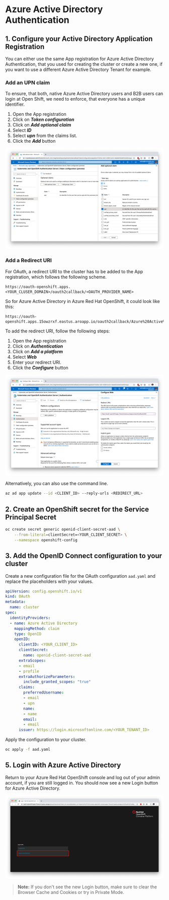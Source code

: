 # Azure Active Directory Authentication

## 1. Configure your Active Directory Application Registration

You can either use the same App registration for Azure Active Directory Authentication, that you used for creating the cluster or create a new one, if you want to use a different Azure Active Directory Tenant for example.

### Add an UPN claim

To ensure, that both, native Azure Active Directory users and B2B users can login at Open Shift, we need to enforce, that everyone has a unique identifier.

1. Open the App registration
1. Click on ***Token configuration***
1. Click on ***Add optional claim***
1. Select ***ID*** 
1. Select ***upn*** from the claims list.
1. Click the ***Add*** button

![](images/aad-add-upn-claim.png)

### Add a Redirect URI

For OAuth, a redirect URI to the cluster has to be added to the App registration, which follows the following scheme.

```
https://oauth-openshift.apps.<YOUR_CLUSER_DOMAIN>/oauth2callback/<OAUTH_PROVIDER_NAME>
```

So for Azure Active Directory in Azure Red Hat OpenShift, it could look like this:

```
https://oauth-openshift.apps.15owzrxf.eastus.aroapp.io/oauth2callback/Azure%20Active%20Directory
```

To add the redirect URI, follow the following steps:

1. Open the App registration
1. Click on ***Authentication***
1. Click on ***Add a platform***
1. Select ***Web*** 
1. Enter your redirect URI.
1. Click the ***Configure*** button

![](images/aad-add-redirect-url.png)

Alternatively, you can also use the command line.

```bash
az ad app update --id <CLIENT_ID> --reply-urls <REDIRECT_URL>
```

## 2. Create an OpenShift secret for the Service Principal Secret

```bash
oc create secret generic openid-client-secret-aad \
    --from-literal=clientSecret=<YOUR_CLIENT_SECRET> \
    --namespace openshift-config
```

## 3. Add the OpenID Connect configuration to your cluster

Create a new configuration file for the OAuth configuration `aad.yaml` and replace the placeholders with your values.

```yaml
apiVersion: config.openshift.io/v1
kind: OAuth
metadata:
  name: cluster
spec:
  identityProviders:
  - name: Azure Active Directory
    mappingMethod: claim
    type: OpenID
    openID:
      clientID: <YOUR_CLIENT_ID>
      clientSecret: 
        name: openid-client-secret-aad 
      extraScopes: 
      - email
      - profile
      extraAuthorizeParameters: 
        include_granted_scopes: "true"
      claims:
        preferredUsername: 
        - email
        - upn
        name: 
        - name
        email: 
        - email
      issuer: https://login.microsoftonline.com/<YOUR_TENANT_ID>
```

Apply the configuration to your cluster.

```bash
oc apply -f aad.yaml
```

## 5. Login with Azure Active Directory

Return to your Azure Red Hat OpenShift console and log out of your admin account, if you are still logged in. You should now see a new Login button for Azure Active Directory.

![](images/aad-aro-login.png)

> **Note:** If you don't see the new Login button, make sure to clear the Browser Cache and Cookies or try in Private Mode.
